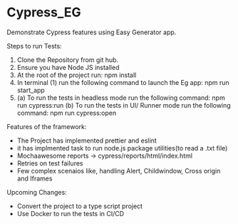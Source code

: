 # Cypress_EG
Demonstrate Cypress features using Easy Generator app.

Steps to run Tests:
1) Clone the Repository from git hub.
2) Ensure you have Node JS installed
3) At the root of the project run: npm install
4) In terminal (1) run the following command to launch the Eg app: npm run start_app
5) (a) To run the tests in headless mode run the following command: npm run cypress:run
    (b) To run the tests in UI/ Runner mode run the following command: npm run cypress:open

Features of the framework:
* The Project has implemented prettier and eslint
* it has implmented task to run node.js package utilities(to read a .txt file)
* Mochaawesome reports -> cypress/reports/html/index.html
* Retries on test failures
* Few complex scenaios like, handling Alert, Childwindow, Cross origin and Iframes

Upcoming Changes:
* Convert the project to a type script project
* Use Docker to run the tests in CI/CD





